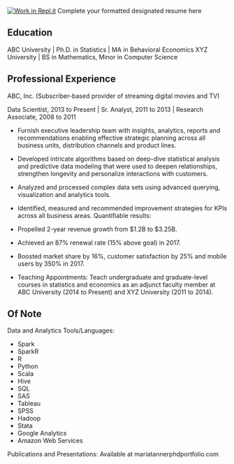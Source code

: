 
[![Work in Repl.it](https://classroom.github.com/assets/work-in-replit-14baed9a392b3a25080506f3b7b6d57f295ec2978f6f33ec97e36a161684cbe9.svg)](https://classroom.github.com/online_ide?assignment_repo_id=414337&assignment_repo_type=GroupAssignmentRepo)
Complete your formatted designated resume here

## Education

ABC University | Ph.D. in Statistics | MA in Behavioral Economics
XYZ University | BS in Mathematics, Minor in Computer Science

## Professional Experience

ABC, Inc. (Subscriber-based provider of streaming digital movies and TV)

Data Scientist, 2013 to Present | Sr. Analyst, 2011 to 2013 | Research Associate, 2008 to 2011

* Furnish executive leadership team with insights, analytics, reports and recommendations enabling effective strategic planning across all business units, distribution channels and product lines.

* Developed intricate algorithms based on deep-dive statistical analysis and predictive data modeling that were used to deepen relationships, strengthen longevity and personalize interactions with customers.
* Analyzed and processed complex data sets using advanced querying, visualization and analytics tools.
* Identified, measured and recommended improvement strategies for KPIs across all business areas.
Quantifiable results:

* Propelled 2-year revenue growth from $1.2B to $3.25B.
* Achieved an 87% renewal rate (15% above goal) in 2017.
* Boosted market share by 16%, customer satisfaction by 25% and mobile users by 350% in 2017.
* Teaching Appointments: Teach undergraduate and graduate-level courses in statistics and economics as an adjunct faculty member at ABC University (2014 to Present) and XYZ University (2011 to 2014).


## Of Note

Data and Analytics Tools/Languages:
* Spark
* SparkR
* R
* Python
* Scala
* Hive
* SQL
* SAS
* Tableau
* SPSS
* Hadoop
* Stata
* Google Analytics
* Amazon Web Services

Publications and Presentations: Available at mariatannerphdportfolio.com
